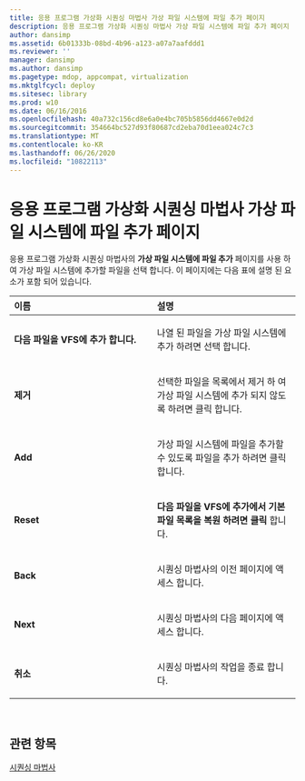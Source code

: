 ```yaml
---
title: 응용 프로그램 가상화 시퀀싱 마법사 가상 파일 시스템에 파일 추가 페이지
description: 응용 프로그램 가상화 시퀀싱 마법사 가상 파일 시스템에 파일 추가 페이지
author: dansimp
ms.assetid: 6b01333b-08bd-4b96-a123-a07a7aafddd1
ms.reviewer: ''
manager: dansimp
ms.author: dansimp
ms.pagetype: mdop, appcompat, virtualization
ms.mktglfcycl: deploy
ms.sitesec: library
ms.prod: w10
ms.date: 06/16/2016
ms.openlocfilehash: 40a732c156cd8e6a0e4bc705b5856dd4667e0d2d
ms.sourcegitcommit: 354664bc527d93f80687cd2eba70d1eea024c7c3
ms.translationtype: MT
ms.contentlocale: ko-KR
ms.lasthandoff: 06/26/2020
ms.locfileid: "10822113"
---
```

# 응용 프로그램 가상화 시퀀싱 마법사 가상 파일 시스템에 파일 추가 페이지


응용 프로그램 가상화 시퀀싱 마법사의 **가상 파일 시스템에 파일 추가** 페이지를 사용 하 여 가상 파일 시스템에 추가할 파일을 선택 합니다. 이 페이지에는 다음 표에 설명 된 요소가 포함 되어 있습니다.

<table>
<colgroup>
<col width="50%" />
<col width="50%" />
</colgroup>
<thead>
<tr class="header">
<th align="left">이름</th>
<th align="left">설명</th>
</tr>
</thead>
<tbody>
<tr class="odd">
<td align="left"><p><strong>다음 파일을 VFS에 추가 합니다.</strong></p></td>
<td align="left"><p>나열 된 파일을 가상 파일 시스템에 추가 하려면 선택 합니다.</p></td>
</tr>
<tr class="even">
<td align="left"><p><strong>제거</strong></p></td>
<td align="left"><p>선택한 파일을 목록에서 제거 하 여 가상 파일 시스템에 추가 되지 않도록 하려면 클릭 합니다.</p></td>
</tr>
<tr class="odd">
<td align="left"><p><strong>Add</strong></p></td>
<td align="left"><p>가상 파일 시스템에 파일을 추가할 수 있도록 파일을 추가 하려면 클릭 합니다.</p></td>
</tr>
<tr class="even">
<td align="left"><p><strong>Reset</strong></p></td>
<td align="left"><p><strong>다음 파일을 VFS에 추가에서 기본 파일 목록을 복원 하려면 클릭 </strong> 합니다.</p></td>
</tr>
<tr class="odd">
<td align="left"><p><strong>Back</strong></p></td>
<td align="left"><p>시퀀싱 마법사의 이전 페이지에 액세스 합니다.</p></td>
</tr>
<tr class="even">
<td align="left"><p><strong>Next</strong></p></td>
<td align="left"><p>시퀀싱 마법사의 다음 페이지에 액세스 합니다.</p></td>
</tr>
<tr class="odd">
<td align="left"><p><strong>취소</strong></p></td>
<td align="left"><p>시퀀싱 마법사의 작업을 종료 합니다.</p></td>
</tr>
</tbody>
</table>

 

## 관련 항목


[시퀀싱 마법사](sequencing-wizard.md)

 

 





